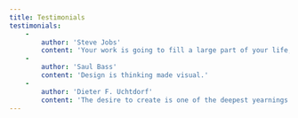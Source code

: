 ```yaml
---
title: Testimonials
testimonials:
    -
        author: 'Steve Jobs'
        content: 'Your work is going to fill a large part of your life, and the only way to be truly satisfied is to do what you believe is great work. And the only way to do great work is to love what you do.  If you haven''''t found it yet, keep looking. Don''''t settle. You''ll know when you find it.'
    -
        author: 'Saul Bass'
        content: 'Design is thinking made visual.'
    -
        author: 'Dieter F. Uchtdorf'
        content: 'The desire to create is one of the deepest yearnings of the human soul.'
---
```


